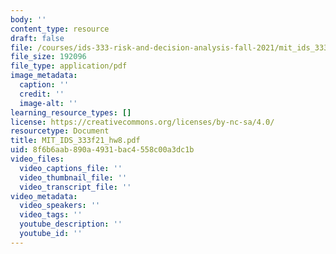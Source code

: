 ```yaml
---
body: ''
content_type: resource
draft: false
file: /courses/ids-333-risk-and-decision-analysis-fall-2021/mit_ids_333f21_hw8.pdf
file_size: 192096
file_type: application/pdf
image_metadata:
  caption: ''
  credit: ''
  image-alt: ''
learning_resource_types: []
license: https://creativecommons.org/licenses/by-nc-sa/4.0/
resourcetype: Document
title: MIT_IDS_333f21_hw8.pdf
uid: 8f6b6aab-890a-4931-bac4-558c00a3dc1b
video_files:
  video_captions_file: ''
  video_thumbnail_file: ''
  video_transcript_file: ''
video_metadata:
  video_speakers: ''
  video_tags: ''
  youtube_description: ''
  youtube_id: ''
---
```

